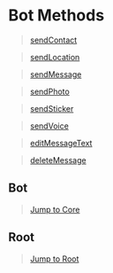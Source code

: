 # Bot Methods

>[sendContact](sendContact.php)

>[sendLocation](sendLocation.php)

>[sendMessage](sendMessage.php)

>[sendPhoto](sendPhoto.php)

>[sendSticker](sendSticker.php)

>[sendVoice](sendVoice.php)

>[editMessageText](editMessageText.php)

>[deleteMessage](deletemessage.php)

## Bot
>[Jump to Core](/Core)
## Root
>[Jump to Root](../../../)
